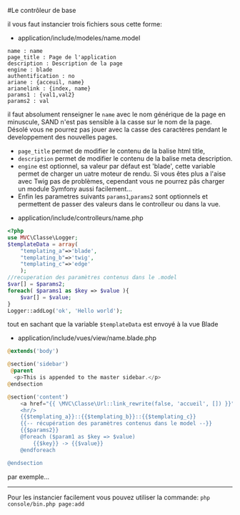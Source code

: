 #Le contrôleur de base

il vous faut instancier trois fichiers sous cette forme:

* application/include/modeles/name.model
```
name : name
page_title : Page de l'application
description : Description de la page
engine : blade
authentification : no
ariane : {acceuil, name}
arianelink : {index, name}
params1 : {val1,val2}
params2 : val
```
il faut absolument renseigner le `name` avec le nom générique de la page en  minuscule,  SAND n'est pas sensible à la casse sur le nom de la page. Désolé  vous ne pourrez pas jouer avec la casse des caractères pendant le developpement  des nouvelles pages.

  - `page_title` permet de modifier le contenu de la balise html title,
  - `description` permet de modifier le contenu de la balise meta description.
  - `engine` est optionnel, sa valeur par défaut est 'blade', cette variable permet de charger un uatre moteur de rendu. Si vous êtes plus a l'aise avec Twig pas de problèmes, cependant vous ne pourrez pâs charger un module Symfony aussi facilement...
  - Enfin les parametres suivants `params1`,`params2` sont optionnels et permettent de passer des valeurs dans le controlleur ou dans la vue.

* application/include/controlleurs/name.php
```php
<?php
use MVC\Classe\Logger;
$templateData = array(
	"templating_a"=>'blade',
	"templating_b"=>'twig',
	"templating_c"=>'edge'
	);
//recuperation des paramètres contenus dans le .model
$var[] = $params2;
foreach( $params1 as $key => $value ){
	$var[] = $value;
}
Logger::addLog('ok', 'Hello world');
```
tout en sachant que la variable `$templateData` est envoyé à la vue Blade

* application/include/vues/view/name.blade.php
```php
@extends('body')

@section('sidebar')
 @parent
  <p>This is appended to the master sidebar.</p>
@endsection

@section('content')
    <a href="{{ \MVC\Classe\Url::link_rewrite(false, 'accueil', []) }}">Revenir a l'acceuil ?</a>
    <hr/>
    {{$templating_a}}::{{$templating_b}}::{{$templating_c}}
    {{-- récupération des paramètres contenus dans le model --}}
    {{$params2}}
    @foreach ($param1 as $key => $value)
	    {{$key}} -> {{$value}}
    @endforeach

@endsection
```
par exemple...

---

Pour les instancier facilement vous pouvez utiliser la commande:
`php console/bin.php page:add`
